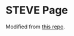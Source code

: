 # STEVE Page
Modified from [this repo](https://github.com/eliahuhorwitz/Academic-project-page-template).
